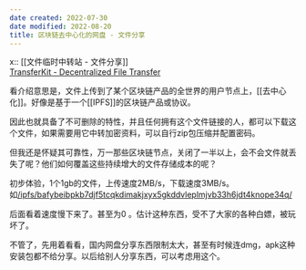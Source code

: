 ```yaml
---
date created: 2022-07-30
date modified: 2022-08-20
title: 区块链去中心化的网盘 - 文件分享
---
```


x:: [[文件临时中转站 - 文件分享]]  
[TransferKit - Decentralized File Transfer](https://transferkit.io/)

看介绍意思是，文件上传到了某个区块链产品的全世界的用户节点上，[[去中心化]]。好像是基于一个[[IPFS]]的区块链产品或协议。

因此也就具备了不可删除的特性，并且任何拥有这个文件链接的人，都可以下载这个文件，如果需要用它中转加密资料，可以自行zip包压缩并配置密码。

但我还是怀疑其可靠性，万一那些区块链节点，关闭了一半以上，会不会文件就丢失了呢？他们如何覆盖这些持续增大的文件存储成本的呢？

初步体验，1个1gb的文件，上传速度2MB/s，下载速度3MB/s。如[/ipfs/bafybeibpkb7djf5tcqkdimakjxyx5gkddvleplmjvb33h6jdt4knope34q/](https://bafybeibpkb7djf5tcqkdimakjxyx5gkddvleplmjvb33h6jdt4knope34q.ipfs.dweb.link/)

后面看着速度慢下来了。甚至为0 。估计这种东西，受不了大家的各种白嫖，被玩坏了。

不管了，先用着看看，国内网盘分享东西限制太大，甚至有时候连dmg，apk这种安装包都不给分享。以后给别人分享东西，可以考虑用这个。
